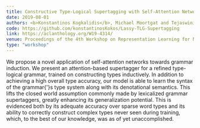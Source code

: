 ```yaml
---
title: Constructive Type-Logical Supertagging with Self-Attention Networks
date: 2019-08-01
authors: <b>Konstantinos Kogkalidis</b>, Michael Moortgat and Tejaswini Deoskar
code: https://github.com/konstantinosKokos/Lassy-TLG-Supertagging
link: https://aclanthology.org/W19-4314/
venue: Proceedings of the 4th Workshop on Representation Learning for NLP (RepL4NLP-2019})
type: "workshop"
---
```


We propose a novel application of self-attention networks towards grammar induction. We present an attention-based supertagger for a refined type-logical grammar, trained on constructing types inductively. In addition to achieving a high overall type accuracy, our model is able to learn the syntax of the grammar{'}s type system along with its denotational semantics. This lifts the closed world assumption commonly made by lexicalized grammar supertaggers, greatly enhancing its generalization potential. This is evidenced both by its adequate accuracy over sparse word types and its ability to correctly construct complex types never seen during training, which, to the best of our knowledge, was as of yet unaccomplished.